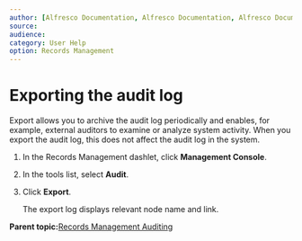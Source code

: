 ```yaml
---
author: [Alfresco Documentation, Alfresco Documentation, Alfresco Documentation]
source: 
audience: 
category: User Help
option: Records Management
---
```


# Exporting the audit log

Export allows you to archive the audit log periodically and enables, for example, external auditors to examine or analyze system activity. When you export the audit log, this does not affect the audit log in the system.

1.  In the Records Management dashlet, click **Management Console**.

2.  In the tools list, select **Audit**.

3.  Click **Export**.

    The export log displays relevant node name and link.


**Parent topic:**[Records Management Auditing](../concepts/rm-audit-intro.md)

